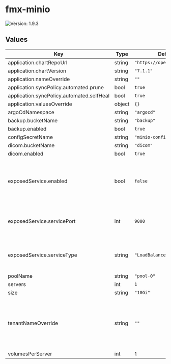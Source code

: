 # fmx-minio

![Version: 1.9.3](https://img.shields.io/badge/Version-1.9.3-informational?style=flat-square)

## Values

| Key | Type | Default | Description |
|-----|------|---------|-------------|
| application.chartRepoUrl | string | `"https://operator.min.io"` |  |
| application.chartVersion | string | `"7.1.1"` |  |
| application.nameOverride | string | `""` |  |
| application.syncPolicy.automated.prune | bool | `true` |  |
| application.syncPolicy.automated.selfHeal | bool | `true` |  |
| application.valuesOverride | object | `{}` |  |
| argoCdNamespace | string | `"argocd"` |  |
| backup.bucketName | string | `"backup"` |  |
| backup.enabled | bool | `true` |  |
| configSecretName | string | `"minio-config"` |  |
| dicom.bucketName | string | `"dicom"` |  |
| dicom.enabled | bool | `true` |  |
| exposedService.enabled | bool | `false` | Enable the creation of an exposed service for direct MinIO access. |
| exposedService.servicePort | int | `9000` | The service port for the exposed MinIO service. |
| exposedService.serviceType | string | `"LoadBalancer"` | The service type for the exposed MinIO service. |
| poolName | string | `"pool-0"` |  |
| servers | int | `1` |  |
| size | string | `"10Gi"` |  |
| tenantNameOverride | string | `""` | The name for the MinIO tenant. Defaults to the release's name. |
| volumesPerServer | int | `1` |  |

